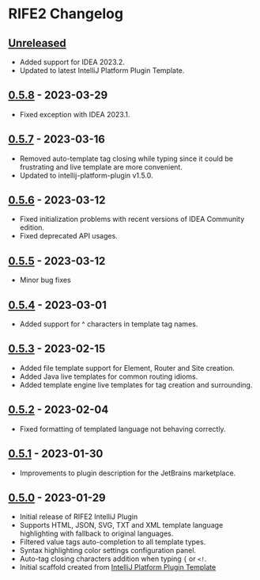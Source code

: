 <!-- Keep a Changelog guide -> https://keepachangelog.com -->

# RIFE2 Changelog

## [Unreleased]
- Added support for IDEA 2023.2.
- Updated to latest IntelliJ Platform Plugin Template.

## [0.5.8] - 2023-03-29
- Fixed exception with IDEA 2023.1.

## [0.5.7] - 2023-03-16
- Removed auto-template tag closing while typing since it could be frustrating and live template are more convenient.
- Updated to intellij-platform-plugin v1.5.0.

## [0.5.6] - 2023-03-12
- Fixed initialization problems with recent versions of IDEA Community edition.
- Fixed deprecated API usages.

## [0.5.5] - 2023-03-12
- Minor bug fixes

## [0.5.4] - 2023-03-01
- Added support for ^ characters in template tag names.

## [0.5.3] - 2023-02-15
- Added file template support for Element, Router and Site creation.
- Added Java live templates for common routing idioms.
- Added template engine live templates for tag creation and surrounding.

## [0.5.2] - 2023-02-04
- Fixed formatting of templated language not behaving correctly.

## [0.5.1] - 2023-01-30
- Improvements to plugin description for the JetBrains marketplace.

## [0.5.0] - 2023-01-29
- Initial release of RIFE2 IntelliJ Plugin
- Supports HTML, JSON, SVG, TXT and XML template language highlighting with fallback to original languages.
- Filtered value tags auto-completion to all template types.
- Syntax highlighting color settings configuration panel.
- Auto-tag closing characters addition when typing `{` or `<!`.
- Initial scaffold created from [IntelliJ Platform Plugin Template](https://github.com/JetBrains/intellij-platform-plugin-template)

[Unreleased]: https://github.com/rife2/rife2-idea/compare/v0.5.8...HEAD
[0.5.8]: https://github.com/rife2/rife2-idea/compare/v0.5.7...v0.5.8
[0.5.7]: https://github.com/rife2/rife2-idea/compare/v0.5.6...v0.5.7
[0.5.6]: https://github.com/rife2/rife2-idea/compare/v0.5.5...v0.5.6
[0.5.5]: https://github.com/rife2/rife2-idea/compare/v0.5.4...v0.5.5
[0.5.4]: https://github.com/gbevin/rife2-idea/compare/v0.5.3...v0.5.4
[0.5.3]: https://github.com/gbevin/rife2-idea/compare/v0.5.2...v0.5.3
[0.5.2]: https://github.com/gbevin/rife2-idea/compare/v0.5.1...v0.5.2
[0.5.1]: https://github.com/gbevin/rife2-idea/compare/v0.5.0...v0.5.1
[0.5.0]: https://github.com/gbevin/rife2-idea/commits/v0.5.0
